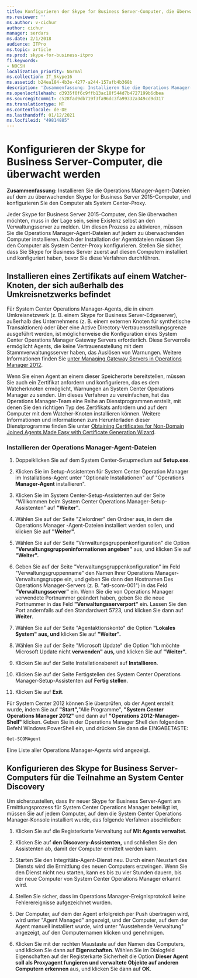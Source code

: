 ```yaml
---
title: Konfigurieren der Skype for Business Server-Computer, die überwacht werden
ms.reviewer: ''
ms.author: v-cichur
author: cichur
manager: serdars
ms.date: 2/1/2018
audience: ITPro
ms.topic: article
ms.prod: skype-for-business-itpro
f1.keywords:
- NOCSH
localization_priority: Normal
ms.collection: IT_Skype16
ms.assetid: b24ea184-4b3e-4277-a244-157afb4b368b
description: 'Zusammenfassung: Installieren Sie die Operations Manager-Agent-Dateien auf dem zu überwachenden Skype for Business Server 2015-Computer, und konfigurieren Sie den Computer als System Center-Proxy.'
ms.openlocfilehash: d3935f0f6c9ffb13ac18f544d7b4727199b6dbea
ms.sourcegitcommit: c528fad9db719f3fa96dc3fa99332a349cd9d317
ms.translationtype: MT
ms.contentlocale: de-DE
ms.lasthandoff: 01/12/2021
ms.locfileid: "49814885"
---
```

# <a name="configure-the-skype-for-business-server-computers-that-will-be-monitored"></a>Konfigurieren der Skype for Business Server-Computer, die überwacht werden

**Zusammenfassung:** Installieren Sie die Operations Manager-Agent-Dateien auf dem zu überwachenden Skype for Business Server 2015-Computer, und konfigurieren Sie den Computer als System Center-Proxy.

Jeder Skype for Business Server 2015-Computer, den Sie überwachen möchten, muss in der Lage sein, seine Existenz selbst an den Verwaltungsserver zu melden. Um diesen Prozess zu aktivieren, müssen Sie die Operations Manager-Agent-Dateien auf jedem zu überwachenden Computer installieren. Nach der Installation der Agentdateien müssen Sie den Computer als System Center-Proxy konfigurieren. Stellen Sie sicher, dass Sie Skype for Business Server zuerst auf diesen Computern installiert und konfiguriert haben, bevor Sie diese Verfahren durchführen.

## <a name="installing-a-certificate-on-a-watcher-node-located-outside-the-perimeter-network"></a>Installieren eines Zertifikats auf einem Watcher-Knoten, der sich außerhalb des Umkreisnetzwerks befindet
<a name="watcher_node_outside"> </a>

Für System Center Operations Manager-Agents, die in einem Umkreisnetzwerk (z. B. einem Skype for Business Server-Edgeserver), außerhalb des Unternehmens (z. B. einem externen Knoten für synthetische Transaktionen) oder über eine Active Directory-Vertrauensstellungsgrenze ausgeführt werden, ist möglicherweise die Konfiguration eines System Center Operations Manager Gateway Servers erforderlich. Diese Serverrolle ermöglicht Agents, die keine Vertrauensstellung mit dem Stammverwaltungsserver haben, das Auslösen von Warnungen. Weitere Informationen finden Sie [unter Managing Gateway Servers in Operations Manager 2012](https://technet.microsoft.com/library/hh212823.aspx).

Wenn Sie einen Agent an einem dieser Speicherorte bereitstellen, müssen Sie auch ein Zertifikat anfordern und konfigurieren, das es dem Watcherknoten ermöglicht, Warnungen an System Center Operations Manager zu senden. Um dieses Verfahren zu vereinfachen, hat das Operations Manager-Team eine Reihe an Dienstprogrammen erstellt, mit denen Sie den richtigen Typ des Zertifikats anfordern und auf dem Computer mit dem Watcher-Knoten installieren können. Weitere Informationen und informationen zum Herunterladen dieser Dienstprogramme finden Sie unter [Obtaining Certificates for Non-Domain Joined Agents Made Easy with Certificate Generation Wizard](https://go.microsoft.com/fwlink/p/?LinkID=267421&amp;amp;clcid=0x409).

### <a name="installing-the-operation-manager-agent-files"></a>Installieren der Operations Manager-Agent-Dateien

1. Doppelklicken Sie auf dem System Center-Setupmedium auf **Setup.exe**.

2. Klicken Sie im Setup-Assistenten für System Center Operation Manager im Installations-Agent unter "Optionale Installationen" auf "Operations **Manager-Agent** installieren".

3. Klicken Sie im System Center-Setup-Assistenten auf der Seite "Willkommen beim System Center Operations Manager-Setup-Assistenten" auf **"Weiter".**

4. Wählen Sie auf der Seite "Zielordner" den Ordner aus, in dem die Operations Manager -Agent-Dateien installiert werden sollen, und klicken Sie auf **"Weiter".**

5. Wählen Sie auf der Seite "Verwaltungsgruppenkonfiguration" die Option **"Verwaltungsgruppeninformationen angeben"** aus, und klicken Sie auf **"Weiter".**

6. Geben Sie auf der Seite "Verwaltungsgruppenkonfiguration" im  Feld "Verwaltungsgruppenname" den Namen Ihrer Operations Manager-Verwaltungsgruppe ein, und geben Sie dann den Hostnamen Des Operations Manager-Servers (z. B. "atl-scom-001") in das Feld **"Verwaltungsserver"** ein. Wenn Sie die von Operations Manager verwendete Portnummer geändert haben, geben Sie die neue Portnummer in das Feld **"Verwaltungsserverport"** ein. Lassen Sie den Port andernfalls auf den Standardwert 5723, und klicken Sie dann auf **Weiter**.

7. Wählen Sie auf der Seite "Agentaktionskonto" die Option **"Lokales System" aus, und** klicken Sie auf **"Weiter".**

8. Wählen Sie auf der Seite "Microsoft Update" die Option "Ich möchte Microsoft Update nicht **verwenden" aus,** und klicken Sie auf **"Weiter".**

9. Klicken Sie auf der Seite Installationsbereit auf **Installieren**.

10. Klicken Sie auf der Seite Fertigstellen des System Center Operations Manager-Setup-Assistenten auf **Fertig stellen**.

11. Klicken Sie auf **Exit**.

Für System Center 2012 können Sie überprüfen, ob der Agent erstellt wurde, indem Sie auf **"Start",**"Alle Programme", **"System Center Operations Manager 2012"** und dann auf **"Operations 2012-Manager-Shell"** klicken. Geben Sie in der Operations Manager Shell den folgenden Befehl Windows PowerShell ein, und drücken Sie dann die EINGABETASTE:
```PowerShell
Get-SCOMAgent
```

Eine Liste aller Operations Manager-Agents wird angezeigt.
## <a name="configuring-the-skype-for-business-server-computer-to-participate-in-system-center-discovery"></a>Konfigurieren des Skype for Business Server-Computers für die Teilnahme an System Center Discovery
<a name="watcher_node_outside"> </a>

Um sicherzustellen, dass Ihr neuer Skype for Business Server-Agent am Ermittlungsprozess für System Center Operations Manager beteiligt ist, müssen Sie auf jedem Computer, auf dem die System Center Operations Manager-Konsole installiert wurde, das folgende Verfahren abschließen:

1. Klicken Sie auf die Registerkarte Verwaltung auf **Mit Agents verwaltet**.

2. Klicken Sie auf **den Discovery-Assistenten,** und schließen Sie den Assistenten ab, damit der Computer ermittelt werden kann.

3. Starten Sie den Integritäts-Agent-Dienst neu. Durch einen Neustart des Diensts wird die Ermittlung des neuen Computers erzwingen. Wenn Sie den Dienst nicht neu starten, kann es bis zu vier Stunden dauern, bis der neue Computer von System Center Operations Manager erkannt wird.

4. Stellen Sie sicher, dass im Operations Manager-Ereignisprotokoll keine Fehlerereignisse aufgezeichnet wurden.

5. Der Computer, auf dem der Agent erfolgreich per Push übertragen wird, wird unter "Agent Managed" angezeigt, und der Computer, auf dem der Agent manuell installiert wurde, wird unter "Ausstehende Verwaltung" angezeigt, auf den Computernamen klicken und genehmigen.

6. Klicken Sie mit der rechten Maustaste auf den Namen des Computers, und klicken Sie dann auf **Eigenschaften**. Wählen Sie im Dialogfeld Eigenschaften auf der Registerkarte Sicherheit die Option **Dieser Agent soll als Proxyagent fungieren und verwaltete Objekte auf anderen Computern erkennen** aus, und klicken Sie dann auf **OK**.


